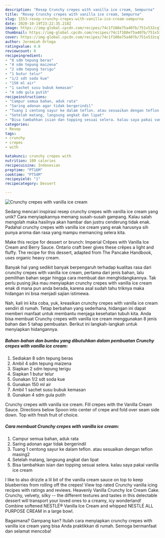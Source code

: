 ```yaml
---
description: "Resep Crunchy crepes with vanilla ice cream, Sempurna"
title: "Resep Crunchy crepes with vanilla ice cream, Sempurna"
slug: 1553-resep-crunchy-crepes-with-vanilla-ice-cream-sempurna
date: 2020-10-19T23:22:35.218Z
image: https://img-global.cpcdn.com/recipes/74c1f108e75a407b/751x532cq70/crunchy-crepes-with-vanilla-ice-cream-foto-resep-utama.jpg
thumbnail: https://img-global.cpcdn.com/recipes/74c1f108e75a407b/751x532cq70/crunchy-crepes-with-vanilla-ice-cream-foto-resep-utama.jpg
cover: https://img-global.cpcdn.com/recipes/74c1f108e75a407b/751x532cq70/crunchy-crepes-with-vanilla-ice-cream-foto-resep-utama.jpg
author: Jeremiah Ortega
ratingvalue: 4.8
reviewcount: 8
recipeingredient:
- "8 sdm tepung beras"
- "4 sdm tepung maizena"
- "2 sdm tepung terigu"
- "1 butur telur"
- "1/2 sdt soda kue"
- "150 ml air"
- "1 sachet susu bubuk kemasan"
- "4 sdm gula putih"
recipeinstructions:
- "Campur semua bahan, aduk rata"
- "Saring adonan agar tidak bergerindil"
- "Tuang 1 centong sayur ke dalam teflon. atau sesuaikan dengan teflon masing2"
- "Setelah matang, langsung angkat dan lipat"
- "Bisa tambahkan isian dan topping sesuai selera. kalau saya pakai vanilla ice cream"
categories:
- Resep
tags:
- crunchy
- crepes
- with

katakunci: crunchy crepes with 
nutrition: 109 calories
recipecuisine: Indonesian
preptime: "PT16M"
cooktime: "PT54M"
recipeyield: "1"
recipecategory: Dessert

---
```



![Crunchy crepes with vanilla ice cream](https://img-global.cpcdn.com/recipes/74c1f108e75a407b/751x532cq70/crunchy-crepes-with-vanilla-ice-cream-foto-resep-utama.jpg)

Sedang mencari inspirasi resep crunchy crepes with vanilla ice cream yang unik? Cara menyiapkannya memang susah-susah gampang. Kalau salah mengolah maka hasilnya akan hambar dan justru cenderung tidak enak. Padahal crunchy crepes with vanilla ice cream yang enak harusnya sih punya aroma dan rasa yang mampu memancing selera kita.

Make this recipe for dessert or brunch: Imperial Crêpes with Vanilla Ice Cream and Berry Sauce. Ontario craft beer gives these crêpes a light and fluffy. The recipe for this dessert, adapted from The Pancake Handbook, uses organic heavy cream.

Banyak hal yang sedikit banyak berpengaruh terhadap kualitas rasa dari crunchy crepes with vanilla ice cream, pertama dari jenis bahan, lalu pemilihan bahan segar hingga cara membuat dan menghidangkannya. Tak perlu pusing jika mau menyiapkan crunchy crepes with vanilla ice cream enak di mana pun anda berada, karena asal sudah tahu triknya maka hidangan ini bisa menjadi sajian istimewa.


Nah, kali ini kita coba, yuk, kreasikan crunchy crepes with vanilla ice cream sendiri di rumah. Tetap berbahan yang sederhana, hidangan ini dapat memberi manfaat untuk membantu menjaga kesehatan tubuh kita. Anda bisa membuat Crunchy crepes with vanilla ice cream menggunakan 8 jenis bahan dan 5 tahap pembuatan. Berikut ini langkah-langkah untuk menyiapkan hidangannya.

<!--inarticleads1-->

##### Bahan-bahan dan bumbu yang dibutuhkan dalam pembuatan Crunchy crepes with vanilla ice cream:

1. Sediakan 8 sdm tepung beras
1. Ambil 4 sdm tepung maizena
1. Siapkan 2 sdm tepung terigu
1. Siapkan 1 butur telur
1. Gunakan 1/2 sdt soda kue
1. Gunakan 150 ml air
1. Ambil 1 sachet susu bubuk kemasan
1. Gunakan 4 sdm gula putih


Crunchy crepes with vanilla ice cream. Fill crepes with the Vanilla Cream Sauce. Directions below Spoon into center of crepe and fold over seam side down. Top with fresh fruit of choice. 

<!--inarticleads2-->

##### Cara membuat Crunchy crepes with vanilla ice cream:

1. Campur semua bahan, aduk rata
1. Saring adonan agar tidak bergerindil
1. Tuang 1 centong sayur ke dalam teflon. atau sesuaikan dengan teflon masing2
1. Setelah matang, langsung angkat dan lipat
1. Bisa tambahkan isian dan topping sesuai selera. kalau saya pakai vanilla ice cream


I like to also drizzle a lil bit of the vanilla cream sauce on top to keep blueberries from rolling off the crepes! View top rated Crunchy vanilla icing recipes with ratings and reviews. Heavenly Vanilla Crunchy Ice Cream Cake. Crunchy, velvety, silky -- the different textures and tastes in this delectable dessert will transport your loved ones to a creamy, icy wonderland! Combine softened NESTLÉ® Vanilla Ice Cream and whipped NESTLÉ ALL PURPOSE CREAM in a large bowl. 

Bagaimana? Gampang kan? Itulah cara menyiapkan crunchy crepes with vanilla ice cream yang bisa Anda praktikkan di rumah. Semoga bermanfaat dan selamat mencoba!
